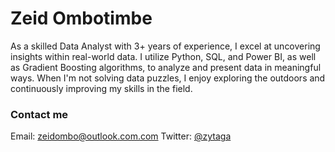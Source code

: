 Zeid Ombotimbe
===

As a skilled Data Analyst with 3+ years of experience, I excel at uncovering insights within real-world data. I utilize Python, SQL, and Power BI, as well as Gradient Boosting algorithms, to analyze and present data in meaningful ways. When I'm not solving data puzzles, I enjoy exploring the outdoors and continuously improving my skills in the field.


### Contact me

Email: [zeidombo@outlook.com.com](mailto:zeidombo@outlook.com)
Twitter: [@zytaga](https://twitter.com/zytaga/)
